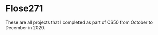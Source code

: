 # Flose271

These are all projects that I completed as part of
CS50 from October to December in 2020.

